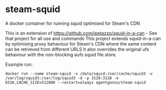 # steam-squid
A docker container for running squid optimised for Steam's CDN

This is an extension of https://github.com/jpetazzo/squid-in-a-can - See that project for all use and commands
This project extends squid-in-a-can by optimising proxy behaviour for Steam's CDN where the same content can be retrieved from different URLS
It also overrides the original ufs behaviour with the non-blocking aufs squid file store.

Example run:

```
docker run --name steam-squid -v /data/squid:/var/cache/squid3 -v /var/log/squid3:/var/log/squid3 -d -p 3128:3128 -e DISK_CACHE_SIZE=512000 --restart=always agentgonzo/steam-squid
```

